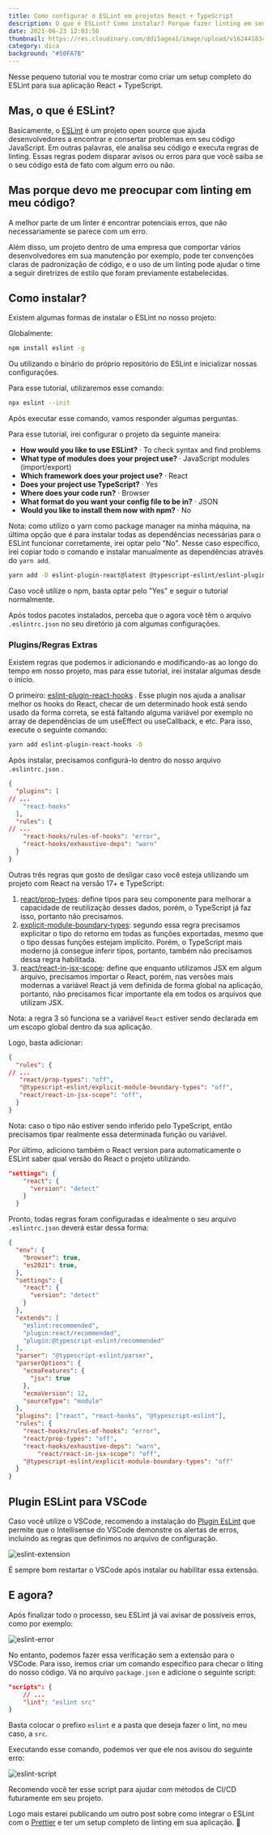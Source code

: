 ```yaml
---
title: Como configurar o ESLint em projetos React + TypeScript
description: O que é ESLint? Como instalar? Porque fazer linting em seu código é importante?
date: 2021-06-23 12:03:56
thumbnail: https://res.cloudinary.com/ddi5agea1/image/upload/v1624418340/Blog%20Assets/eslint0_uber7j.jpg
category: dica
background: "#50FA7B"
---
```

Nesse pequeno tutorial vou te mostrar como criar um setup completo do ESLint para sua aplicação React + TypeScript.

## Mas, o que é ESLint?

Basicamente, o [ESLint](https://eslint.org/) é um projeto open source que ajuda desenvolvedores a encontrar e consertar problemas em seu código JavaScript. Em outras palavras, ele analisa seu código e executa regras de linting. Essas regras podem disparar avisos ou erros para que você saiba se o seu código está de fato com algum erro ou não.

## Mas porque devo me preocupar com linting em meu código?

A melhor parte de um linter é encontrar potenciais erros, que não necessariamente se parece com um erro.

Além disso, um projeto dentro de uma empresa que comportar vários desenvolvedores em sua manutenção por exemplo, pode ter convenções claras de padronização de código, e o uso de um linting pode ajudar o time a seguir diretrizes de estilo que foram previamente estabelecidas.

## Como instalar?

Existem algumas formas de instalar o ESLint no nosso projeto:

Globalmente:

```bash
npm install eslint -g
```

Ou utilizando o binário do próprio repositório do ESLint e inicializar nossas configurações.

Para esse tutorial, utilizaremos esse comando:

```bash
npx eslint --init
```

Após executar esse comando, vamos responder algumas perguntas.

Para esse tutorial, irei configurar o projeto da seguinte maneira:

* **How would you like to use ESLint?** · To check syntax and find problems 
* **What type of modules does your project use?** · JavaScript modules (import/export) 
* **Which framework does your project use?** · React 
* **Does your project use TypeScript?** · Yes 
* **Where does your code run?** · Browser 
* **What format do you want your config file to be in?** · JSON 
* **Would you like to install them now with npm?** · No

Nota: como utilizo o yarn como package manager na minha máquina, na última opção que é para instalar todas as dependências necessárias para o ESLint funcionar corretamente, irei optar pelo "No". Nesse caso específico, irei copiar todo o comando e instalar manualmente as dependências através do `yarn add`.

```bash
yarn add -D eslint-plugin-react@latest @typescript-eslint/eslint-plugin@latest @typescript-eslint/parser@latest eslint@latest
```

Caso você utilize o npm, basta optar pelo "Yes" e seguir o tutorial normalmente.

Após todos pacotes instalados, perceba que o agora você têm o arquivo `.eslintrc.json` no seu diretório já com algumas configurações.

### Plugins/Regras Extras

Existem regras que podemos ir adicionando e modificando-as ao longo do tempo em nosso projeto, mas para esse tutorial, irei instalar algumas desde o início.

O primeiro: [eslint-plugin-react-hooks](https://www.npmjs.com/package/eslint-plugin-react-hooks) . Esse plugin nos ajuda a analisar melhor os hooks do React, checar de um determinado hook está sendo usado da forma correta, se está faltando alguma variável por exemplo no array de dependências de um useEffect ou useCallback, e etc. Para isso, execute o seguinte comando:

```bash
yarn add eslint-plugin-react-hooks -D
```

Após instalar, precisamos configurá-lo dentro do nosso arquivo `.eslintrc.json` .

```json
{
  "plugins": [
// ...
    "react-hooks"
  ],
  "rules": {
// ...
    "react-hooks/rules-of-hooks": "error",
    "react-hooks/exhaustive-deps": "warn"
  }
}
```

Outras três regras que gosto de desligar caso você esteja utilizando um projeto com React na versão 17+ e TypeScript:

1. [react/prop-types](https://github.com/yannickcr/eslint-plugin-react/blob/master/docs/rules/prop-types.md): define tipos para seu componente para melhorar a capacidade de reutilização desses dados, porém, o TypeScript já faz isso, portanto não precisamos.
2. [explicit-module-boundary-types](https://github.com/typescript-eslint/typescript-eslint/blob/master/packages/eslint-plugin/docs/rules/explicit-module-boundary-types.md): segundo essa regra precisamos explicitar o tipo do retorno em todas as funções exportadas, mesmo que o tipo dessas funções estejam implícito. Porém, o TypeScript mais moderno já consegue inferir tipos, portanto, também não precisamos dessa regra habilitada.
3. [react/react-in-jsx-scope](https://github.com/yannickcr/eslint-plugin-react/blob/master/docs/rules/react-in-jsx-scope.md): define que enquanto utilizamos JSX em algum arquivo, precisamos importar o React, porém, nas versões mais modernas a variável React já vem definida de forma global na aplicação, portanto, não precisamos ficar importante ela em todos os arquivos que utilizam JSX.

Nota: a regra 3 só funciona se a variável `React` estiver sendo declarada em um escopo global dentro da sua aplicação.

Logo, basta adicionar:

```json
{
  "rules": {
// ...
   "react/prop-types": "off",
   "@typescript-eslint/explicit-module-boundary-types": "off",
   "react/react-in-jsx-scope": "off",
  }
}
```

Nota: caso o tipo não estiver sendo inferido pelo TypeScript, então precisamos tipar realmente essa determinada função ou variável.

Por último, adiciono também o React version para automaticamente o ESLint saber qual versão do React o projeto utilizando.

```json
"settings": {
    "react": {
      "version": "detect"
    }
  }
```

Pronto, todas regras foram configuradas e idealmente o seu arquivo `.eslintrc.json` deverá estar dessa forma:

```json
{
  "env": {
    "browser": true,
    "es2021": true,
  },
  "settings": {
    "react": {
      "version": "detect"
    }
  },
  "extends": [
    "eslint:recommended",
    "plugin:react/recommended",
    "plugin:@typescript-eslint/recommended"
  ],
  "parser": "@typescript-eslint/parser",
  "parserOptions": {
    "ecmaFeatures": {
      "jsx": true
    },
    "ecmaVersion": 12,
    "sourceType": "module"
  },
  "plugins": ["react", "react-hooks", "@typescript-eslint"],
  "rules": {
    "react-hooks/rules-of-hooks": "error",
    "react/prop-types": "off",
    "react-hooks/exhaustive-deps": "warn",
		"react/react-in-jsx-scope": "off",
    "@typescript-eslint/explicit-module-boundary-types": "off"
  }
}
```

## Plugin ESLint para VSCode

Caso você utilize o VSCode, recomendo a instalação do [Plugin EsLint](https://marketplace.visualstudio.com/items?itemName=dbaeumer.vscode-eslint) que permite que o Intellisense do VSCode demonstre os alertas de erros, incluindo as regras que definimos no arquivo de configuração.

![eslint-extension](https://res.cloudinary.com/ddi5agea1/image/upload/v1624418069/Blog%20Assets/eslint_v9g8pm.png)

É sempre bom restartar o VSCode após instalar ou habilitar essa extensão.

## E agora?

Após finalizar todo o processo, seu ESLint já vai avisar de possíveis erros, como por exemplo:

![eslint-error](https://res.cloudinary.com/ddi5agea1/image/upload/v1624418070/Blog%20Assets/eslint2_juxr09.png)

No entanto, podemos fazer essa verificação sem a extensão para o VSCode. Para isso, iremos criar um comando específico para checar o liting do nosso código. Vá no arquivo `package.json` e adicione o seguinte script:

```json
"scripts": {
    // ...
    "lint": "eslint src"
}
```

Basta colocar o prefixo `eslint` e a pasta que deseja fazer o lint, no meu caso, a `src`.

Executando esse comando, podemos ver que ele nos avisou do seguinte erro:

![eslint-script](https://res.cloudinary.com/ddi5agea1/image/upload/v1624418071/Blog%20Assets/eslint3_u9qttf.png)

Recomendo você ter esse script para ajudar com métodos de CI/CD futuramente em seu projeto.

Logo mais estarei publicando um outro post sobre como integrar o ESLint com o [Prettier](https://prettier.io/) e ter um setup completo de linting em sua aplicação. 👋